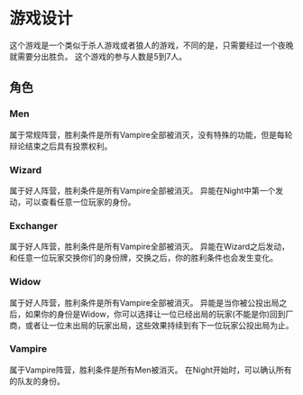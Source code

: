 # 游戏设计

这个游戏是一个类似于杀人游戏或者狼人的游戏，不同的是，只需要经过一个夜晚就需要分出胜负。
这个游戏的参与人数是5到7人。

## 角色

### Men
属于常规阵营，胜利条件是所有Vampire全部被消灭，没有特殊的功能，但是每轮辩论结束之后具有投票权利。
### Wizard
属于好人阵营，胜利条件是所有Vampire全部被消灭。
异能在Night中第一个发动，可以查看任意一位玩家的身份。
### Exchanger
属于好人阵营，胜利条件是所有Vampire全部被消灭。
异能在Wizard之后发动，和任意一位玩家交换你们的身份牌，交换之后，你的胜利条件也会发生变化。
### Widow
属于好人阵营，胜利条件是所有Vampire全部被消灭。
异能是当你被公投出局之后，如果你的身份是Widow，你可以选择让一位已经出局的玩家(不能是你)回到厂商，或者让一位未出局的玩家出局，这些效果持续到有下一位玩家公投出局为止。
### Vampire
属于Vampire阵营，胜利条件是所有Men被消灭。
在Night开始时，可以确认所有的队友的身份。
